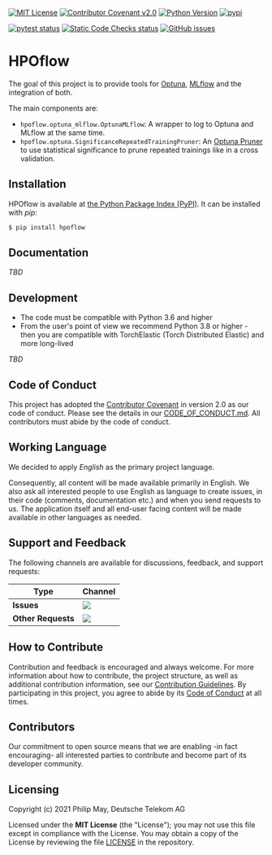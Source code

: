 [![MIT License](https://img.shields.io/github/license/telekom/HPOflow)](https://github.com/telekom/HPOflow/blob/main/LICENSE)
[![Contributor Covenant v2.0](https://img.shields.io/badge/Contributor%20Covenant-v2.0%20adopted-ff69b4.svg)](https://github.com/telekom/HPOflow/blob/main/CODE_OF_CONDUCT.md)
[![Python Version](https://img.shields.io/pypi/pyversions/hpoflow)](https://www.python.org)
[![pypi](https://img.shields.io/pypi/v/hpoflow.svg)](https://pypi.python.org/pypi/hpoflow)

[![pytest status](https://github.com/telekom/HPOflow/actions/workflows/pytest.yml/badge.svg)](https://github.com/telekom/HPOflow/actions/workflows/pytest.yml)
[![Static Code Checks status](https://github.com/telekom/HPOflow/actions/workflows/static_checks.yml/badge.svg)](https://github.com/telekom/HPOflow/actions/workflows/static_checks.yml)
[![GitHub issues](https://img.shields.io/github/issues-raw/telekom/HPOflow)](https://github.com/telekom/HPOflow/issues)

# HPOflow

The goal of this project is to provide tools for [Optuna](https://optuna.readthedocs.io/), 
[MLflow](https://www.mlflow.org/docs/latest/index.html) and the integration of both.

The main components are:
- `hpoflow.optuna_mlflow.OptunaMLflow`: A wrapper to log to Optuna and MLflow at the same time.
- `hpoflow.optuna.SignificanceRepeatedTrainingPruner`: An 
  [Optuna Pruner](https://optuna.readthedocs.io/en/stable/reference/pruners.html) 
  to use statistical significance to prune repeated trainings like in a cross validation.

## Installation

HPOflow is available at [the Python Package Index (PyPI)](https://pypi.org/project/hpoflow/).
It can be installed with _pip_:

```bash
$ pip install hpoflow
```

## Documentation

_TBD_

## Development

- The code must be compatible with Python 3.6 and higher
- From the user's point of view we recommend Python 3.8 or higher - then you are compatible with 
  TorchElastic (Torch Distributed Elastic) and more long-lived

_TBD_

## Code of Conduct

This project has adopted the [Contributor Covenant](https://www.contributor-covenant.org/) 
in version 2.0 as our code of conduct. Please see the details in our 
[CODE_OF_CONDUCT.md](https://github.com/telekom/HPOflow/blob/main/CODE_OF_CONDUCT.md).
All contributors must abide by the code of conduct.

## Working Language

We decided to apply _English_ as the primary project language.  

Consequently, all content will be made available primarily in English. We also ask all interested 
people to use English as language to create issues, in their code (comments, documentation etc.) and 
when you send requests to us. The application itself and all end-user facing content will be made 
available in other languages as needed.

## Support and Feedback

The following channels are available for discussions, feedback, and support requests:

| Type                     | Channel                                                |
| ------------------------ | ------------------------------------------------------ |
| **Issues**   | <a href="https://github.com/telekom/HPOflow/issues/new/choose" title="General Discussion"><img src="https://img.shields.io/github/issues/telekom/HPOflow?style=flat-square"></a> </a>   |
| **Other Requests**    | <a href="mailto:opensource@telekom.de" title="Email Open Source Team"><img src="https://img.shields.io/badge/email-Open%20Source%20Team-green?logo=mail.ru&style=flat-square&logoColor=white"></a>   |

## How to Contribute

Contribution and feedback is encouraged and always welcome. For more information about how to 
contribute, the project structure, as well as additional contribution information, see our 
[Contribution Guidelines](https://github.com/telekom/HPOflow/blob/main/CONTRIBUTING.md). By participating in this project, you agree to 
abide by its [Code of Conduct](https://github.com/telekom/HPOflow/blob/main/CODE_OF_CONDUCT.md) at all times.

## Contributors

Our commitment to open source means that we are enabling -in fact encouraging- all interested 
parties to contribute and become part of its developer community.

## Licensing

Copyright (c) 2021 Philip May, Deutsche Telekom AG

Licensed under the **MIT License** (the "License"); you may not use this file except in compliance with the License.
You may obtain a copy of the License by reviewing the file 
[LICENSE](https://github.com/telekom/HPOflow/blob/main/LICENSE) in the repository.
